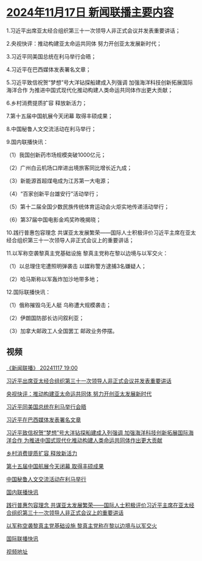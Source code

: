 # [2024年11月17日 新闻联播主要内容](https://tv.cctv.com/lm/xwlb/day/20241117.shtml)

1.习近平出席亚太经合组织第三十一次领导人非正式会议并发表重要讲话；

2.央视快评：推动构建亚太命运共同体 努力开创亚太发展新时代；

3.习近平同美国总统在利马举行会晤；

4.习近平在巴西媒体发表署名文章；

5.习近平致信祝贺“梦想”号大洋钻探船建成入列强调 加强海洋科技创新拓展国际海洋合作 为推进中国式现代化推动构建人类命运共同体作出更大贡献；

6.乡村消费提质扩容 释放新活力；

7.第十五届中国航展今天闭幕 取得丰硕成果；

8.中国秘鲁人文交流活动在利马举行；

9.国内联播快讯：

（1）我国创新药市场规模突破1000亿元；

（2）广州白云机场口岸进出境旅客同比增长近九成；

（3）新能源首超煤电成为江苏第一大电源；

（4）“百家创新平台雄安行”活动举行；

（5）第十二届全国少数民族传统体育运动会火炬实地传递活动举行；

（6）第37届中国电影金鸡奖昨晚揭晓；

10.践行普惠包容理念 共谋亚太发展繁荣——国际人士积极评价习近平主席在亚太经合组织第三十一次领导人非正式会议上的重要讲话；

11.以军称空袭黎真主党基础设施 黎真主党称在黎以边境与以军交火：

（1）以总理住宅遭照明弹袭击 以媒称警方逮捕3名嫌疑人；

（2）哈马斯称以军轰炸加沙地带多地；

12.国际联播快讯：

（1）俄称摧毁乌无人艇 乌称遭大规模袭击；

（2）伊朗国防部长访问叙利亚；

（3）加拿大邮政工人全国罢工 邮政业务停摆。

## 视频

[《新闻联播》 20241117 19:00](https://tv.cctv.com/2024/11/17/VIDEsYT3F1mIqb6vyLqPbTSz241117.shtml)

[习近平出席亚太经合组织第三十一次领导人非正式会议并发表重要讲话](https://tv.cctv.com/2024/11/17/VIDE2lhIRQ0nBWc9J7rW0K4P241117.shtml)

[央视快评：推动构建亚太命运共同体 努力开创亚太发展新时代](https://tv.cctv.com/2024/11/17/VIDEkSLK1UGJ5ZvF7H37n1Lg241117.shtml)

[习近平同美国总统在利马举行会晤](https://tv.cctv.com/2024/11/17/VIDEMIneckc0ks23HxEaLNir241117.shtml)

[习近平在巴西媒体发表署名文章](https://tv.cctv.com/2024/11/17/VIDECToSnbjuEwo8QQ6j9Uj6241117.shtml)

[习近平致信祝贺“梦想”号大洋钻探船建成入列强调 加强海洋科技创新拓展国际海洋合作 为推进中国式现代化推动构建人类命运共同体作出更大贡献](https://tv.cctv.com/2024/11/17/VIDEOju17OjqBMIypIJwxxXv241117.shtml)

[乡村消费提质扩容 释放新活力](https://tv.cctv.com/2024/11/17/VIDE3MRjFNkCWTwZOPl3f5ep241117.shtml)

[第十五届中国航展今天闭幕 取得丰硕成果](https://tv.cctv.com/2024/11/17/VIDEUjdUdaJ13dbDQ0bcbrBX241117.shtml)

[中国秘鲁人文交流活动在利马举行](https://tv.cctv.com/2024/11/17/VIDERTYBLpU70gvj7cREzwa3241117.shtml)

[国内联播快讯](https://tv.cctv.com/2024/11/17/VIDEzLS1AIZFCIqEmbS15QkA241117.shtml)

[践行普惠包容理念 共谋亚太发展繁荣——国际人士积极评价习近平主席在亚太经合组织第三十一次领导人非正式会议上的重要讲话](https://tv.cctv.com/2024/11/17/VIDEZwogmrIwSwcmtvpzK7dU241117.shtml)

[以军称空袭黎真主党基础设施 黎真主党称在黎以边境与以军交火](https://tv.cctv.com/2024/11/17/VIDEqzqNpjeBktoPi5CvlRsA241117.shtml)

[国际联播快讯](https://tv.cctv.com/2024/11/17/VIDEvTVd7hFOHzaHXpmGvjQ4241117.shtml)

[视频地址](https://tv.cctv.com/lm/xwlb/day/20241117.shtml) 

